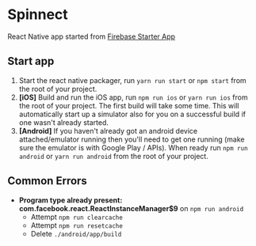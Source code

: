 # Spinnect

React Native app started from [Firebase Starter App](https://github.com/invertase/react-native-firebase-starter)
## Start app

1) Start the react native packager, run `yarn run start` or `npm start` from the root of your project.
2) **[iOS]** Build and run the iOS app, run `npm run ios` or `yarn run ios` from the root of your project. The first build will take some time. This will automatically start up a simulator also for you on a successful build if one wasn't already started.
3) **[Android]** If you haven't already got an android device attached/emulator running then you'll need to get one running (make sure the emulator is with Google Play / APIs). When ready run `npm run android` or `yarn run android` from the root of your project.

## Common Errors

* **Program type already present: com.facebook.react.ReactInstanceManager$9** on `npm run android`
  * Attempt `npm run clearcache`
  * Attempt `npm run resetcache`
  * Delete `./android/app/build`

